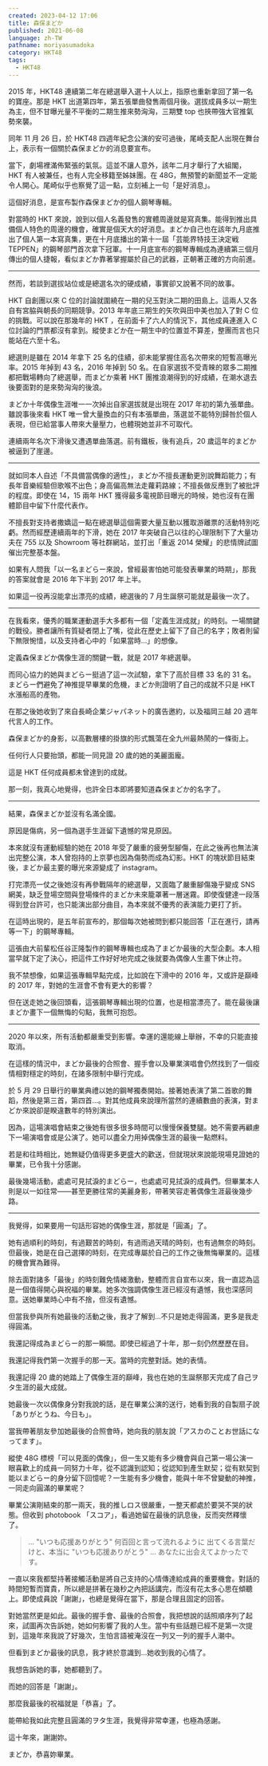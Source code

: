 ```yaml
---
created: 2023-04-12 17:06
title: 森保まどか
published: 2021-06-08
language: zh-TW
pathname: moriyasumadoka
category: HKT48
tags:
  - HKT48
---
```


2015 年，HKT48 連續第二年在總選舉入選十人以上，指原也重新拿回了第一名的寶座。那是 HKT 出道第四年，第五張單曲發售兩個月後。選拔成員多以一期生為主，但不甘曝光量不平衡的二期生推來勢洶洶，三期雙 top 也挾帶強大官推氣勢來襲。

同年 11 月 26 日，於 HKT48 四週年紀念公演的安可過後，尾崎支配人出現在舞台上，表示有一個關於森保まどか的消息要宣布。

當下，劇場裡滿佈緊張的氣氛。這並不讓人意外，該年二月才舉行了大組閣，HKT 有人被兼任，也有人完全移籍至姊妹團。在 48G，無預警的新聞並不一定能令人開心。尾崎似乎也察覺了這一點，立刻補上一句「是好消息」。

這個好消息，是宣布製作森保まどか的個人鋼琴專輯。

對當時的 HKT 來說，說到以個人名義發售的實體周邊就是寫真集。能得到推出具備個人特色的周邊的機會，確實是個天大的好消息。まどか自己也在該年九月底推出了個人第一本寫真集，更在十月底播出的第十一屆「芸能界特技王決定戦 TEPPEN」的鋼琴部門首次拿下冠軍。十一月底宣布的鋼琴專輯成為連續第三個月傳出的個人捷報，看似まどか靠著掌握屬於自己的武器，正朝著正確的方向前進。

---

然而，若談到選拔站位或是總選名次的硬成績，事實卻又說著不同的故事。

HKT 自創團以來 C 位的討論就圍繞在一期的兒玉對決二期的田島上。這兩人又各自有宮脇與朝長的同期競爭。2013 年年底三期生的矢吹與田中美也加入了對 C 位的挑戰。可以說在那幾年的 HKT ，在前面卡了六人的情況下，其他成員連進入 C 位討論的門票都沒有拿到。縱使まどか在一期生中的位置並不算差，整團而言也只能站在六至十名。

總選則是雖在 2014 年拿下 25 名的佳績，卻未能掌握住高名次帶來的短暫高曝光率。2015 年掉到 43 名，2016 年掉到 50 名。在自家選拔不受青睞的眾多二期推都把戰場轉向了總選舉，而まどか乘著 HKT 團推浪潮得到的好成績，在潮水退去後要面對的是來勢洶洶的後浪。

まどか十年偶像生涯唯一一次掉出自家選拔就是出現在 2017 年初的第九張單曲。雖說事後來看 HKT 唯一曾大量換血的只有本張單曲，落選並不能特別歸咎於個人表現，但已給當事人帶來大量壓力，也體現她並非不可取代。

連續兩年名次下滑後又遭遇單曲落選。前有鐵板，後有追兵，20 歲這年的まどか被逼到了崖邊。

---

就如同本人自述「不具備當偶像的適性」，まどか不擅長運動更別說舞蹈能力；有長年音樂經驗但歌喉不出色；身高偏高無法走蘿莉路線；不擅長做反應到了被批評的程度。即使在 14，15 兩年 HKT 獲得最多電視節目曝光的時候，她也沒有在團體節目中留下什麼代表作。

不擅長對支持者撒嬌這一點在總選舉這個需要大量互動以獲取游離票的活動特別吃虧。然而經歷連續兩年的下滑，她在 2017 年突破自己以往的心理限制下了大量功夫在 755 以及 Showroom 等社群網站，並打出「重返 2014 榮耀」的悲情牌試圖催出完整基本盤。

如果有人問我「以一名まどらー來說，曾經最害怕她可能發表畢業的時期」，那我的答案就會是 2016 年下半到 2017 年上半。

如果這一役再沒能拿出漂亮的成績，總選後的 7 月生誕祭可能就是最後一次了。

---

在我看來，優秀的職業運動選手大多都有一個「定義生涯成就」的時刻。一場關鍵的戰役。勝者讓所有質疑者閉上了嘴，從此在歷史上留下了自己的名字；敗者則留下無限惋惜，以及支持者心中的「如果當時...」的想像。

定義森保まどか偶像生涯的關鍵一戰，就是 2017 年總選舉。

而同心協力的她與まどらー挺過了這一次試驗，拿下了高於目標 33 名的 31 名。まどらー們避免了神推提早畢業的危機，まどか則證明了自己的成就不只是 HKT 水漲船高的產物。

在那之後她收到了來自長崎企業ジャパネット的廣告邀約，以及福岡三越 20 週年代言人的工作。

森保まどか的身影，以高數層樓的掛旗的形式飄蕩在全九州最熱鬧的一條街上。

任何行人只要抬頭，都能一同見證 20 歲的她的美麗面龐。

這是 HKT 任何成員都未曾達到的成就。

那一刻，我真心地覺得，也許全日本即將要知道森保まどか的名字了。

---

結果，森保まどか並沒有名滿全國。

原因是傷病，另一個為選手生涯留下遺憾的常見原因。

本來就沒有運動經驗的她在 2018 年受了嚴重的疲勞型腳傷，在此之後再也無法演出完整公演，本人曾抱持的上京夢也因為傷勢而成為幻影。HKT 的塊狀節目結束後，まどか最主要的曝光來源變成了 instagram。

打完漂亮一仗之後她沒有再參戰隔年的總選舉，又面臨了嚴重腳傷幾乎變成 SNS 網美，缺乏登場空間與登場條件的まどか未來籠罩著一層迷霧。即使復健達一段落得到登台許可，也只能演出部分曲目，為本來就不優秀的表演能力更打了折。

在這時出現的，是五年前宣布的，那個每次她被問到都只能回答「正在進行，請再等一下」的鋼琴專輯。

這張由大前輩松任谷正隆製作的鋼琴專輯也成為了まどか最後的大型企劃。本人相當早就下定了決心，把這件工作好好地完成之後就要為偶像人生畫下休止符。

我不禁想像，如果這張專輯早點完成，比如說在下滑中的 2016 年，又或許是巔峰的 2017 年，對她的生涯會不會有更大的影響？

但在送走她之後回頭看，這張鋼琴專輯出現的位置，也是相當漂亮了。能在最後讓まどか畫下一個無悔的句點，我無可抱怨。

---

2020 年以來，所有活動都嚴重受到影響。幸運的還能線上舉辦，不幸的只能直接取消。

在這樣的情況中，まどか最後的合照會、握手會以及畢業演唱會仍然找到了一個疫情相對穩定的時刻，在諸多限制中舉行完成。

於 5 月 29 日舉行的畢業典禮以她的鋼琴獨奏開始。接著她表演了第二首歌的舞蹈，然後是第三首，第四首...。對其他成員來說理所當然的連續數曲的表演，對まどか來說卻是睽違數年的特別演出。

因為，這場演唱會結束之後她有很多很多時間可以慢慢保養雙腿。她不需要再顧慮下一場演唱會或是公演了。她可以盡全力用掉偶像生涯的最後一點燃料。

若是和往時相比，她無疑仍值得更多更盛大的歡送，但就現狀來說能現場見證她的畢業，已令我十分感謝。

最後幾場活動，處處可見拭淚的まどらー，也處處可見拭淚的成員們。但畢業本人則是以一如往常——甚至更勝往常的美麗身影，帶著笑容走著偶像生涯最後幾步路。

---

我覺得，如果要用一句話形容她的偶像生涯，那就是「圓滿」了。

她有過順利的時刻，有過艱苦的時刻，有過雨過天晴的時刻，也有過無奈的時刻。但最後，她是在自己選擇的時刻，在完成專屬於自己的工作之後無悔畢業的。這樣的機會實為難得。

除去面對諸多「最後」的時刻難免情緒激動，整體而言自宣布以來，我一直認為這是一個值得開心與祝福的畢業。她多次強調偶像生涯已經沒有遺憾，我也深感同意。送她畢業時心中有不捨，但沒有遺憾。

但當我參與所有她最後的活動之後，我才了解到...不只是她走得圓滿，更多是我走得圓滿。

我還記得成為まどらー的那一瞬間。即使已經過了十年，那一刻仍然歷歷在目。

我還記得我們第一次握手的那一天。當時的完整對話。她的表情。

我還記得 20 歲的她踏上了偶像生涯的巔峰，我也在她的生誕祭那天完成了自己ヲタ生涯的最大成就。

她最後一次以偶像身分對我說的話，是在畢業公演的送行，她看到我的自製扇子說「ありがとうね、今日も」。

當我帶著朋友參加她最後的合照會時，她向我的朋友說「アスカのことお世話になってます」。

縱使 48G 標榜「可以見面的偶像」，但一生又能有多少機會與自己第一場公演一眼喜歡上的成員一同努力十年，從不認識到認知；從認知到產生默契；從有默契到能以まどらー的身分留下回憶呢？一生能有多少機會，能與十年不曾變動的神推，一同走向圓滿的畢業呢？

畢業公演剛結束的那一兩天，我的推しロス很嚴重，一整天都處於要哭不哭的狀態。但收到 photobook 「スコア」，看過她留在最後的訊息後，反而突然釋懷了。

> ... 
> "いつも応援ありがとう"
> 何百回と言って流れるように
> 出てくる言葉だけと、本当に
> "いつも応援ありがとう"
>  ...
>  あなたに出会えてよかったです。

一直以來我都堅持著接觸活動是將自己支持的心情傳達給成員的重要機會。對話的時間短暫而寶貴，所以總是拼著在幾秒之內把話講完，而沒有花太多心思在傾聽上。即使成員說「謝謝」，也總是覺得在當下，那是合理且固定的回答。

對她當然更是如此。最後的握手會、最後的合照會，我把想說的話照順序列了起來，試圖再次告訴她，她如何影響了我的人生。當中有些話題已經不是第一次提到，這幾年來我說了好幾次，生怕言語被淹沒在一列又一列的握手人潮中。

但看到まどか最後的訊息，我才終於意識到...她收到我的心情了。

我想告訴她的事，她都聽到了。

而她的回答是「謝謝」。

那麼我最後的祝福就是「恭喜」了。

能帶給我如此完整且圓滿的ヲタ生涯，我覺得非常幸運，也極為感謝。

這十年來，謝謝妳。

まどか，恭喜妳畢業。

